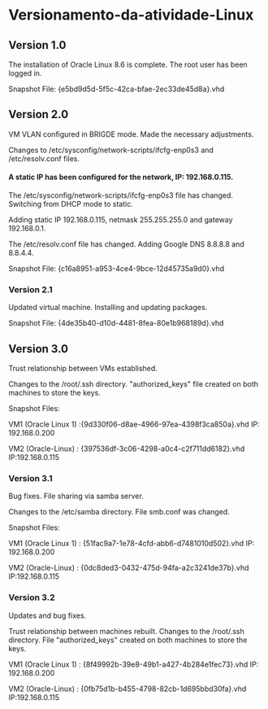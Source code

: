# Versionamento-da-atividade-Linux

## Version 1.0

The installation of Oracle Linux 8.6 is complete. The root user has been logged in.

Snapshot File: {e5bd9d5d-5f5c-42ca-bfae-2ec33de45d8a}.vhd

## Version 2.0

VM VLAN configured in BRIGDE mode. Made the necessary adjustments. 

Changes to /etc/sysconfig/network-scripts/ifcfg-enp0s3 and /etc/resolv.conf files.

#### A static IP has been configured for the network, IP: 192.168.0.115. 

The /etc/sysconfig/network-scripts/ifcfg-enp0s3 file has changed. Switching from DHCP mode to static. 

Adding static IP 192.168.0.115, netmask 255.255.255.0 and gateway 192.168.0.1.

The /etc/resolv.conf file has changed. Adding Google DNS 8.8.8.8 and 8.8.4.4.

Snapshot File: {c16a8951-a953-4ce4-9bce-12d45735a9d0}.vhd

### Version 2.1

Updated virtual machine. Installing and updating packages.

Snapshot File: {4de35b40-d10d-4481-8fea-80e1b968189d}.vhd

## Version 3.0

Trust relationship between VMs established.

Changes to the /root/.ssh directory. "authorized_keys" file created on both machines to store the keys.

Snapshot Files: 

VM1 (Oracle Linux 1) :{9d330f06-d8ae-4966-97ea-4398f3ca850a}.vhd  IP: 192.168.0.200

VM2 (Oracle-Linux) : {397536df-3c06-4298-a0c4-c2f711dd6182}.vhd   IP:192.168.0.115

### Version 3.1

Bug fixes. File sharing via samba server.

Changes to the /etc/samba directory. File smb.conf was changed.

Snapshot Files:

VM1 (Oracle Linux 1) : {51fac9a7-1e78-4cfd-abb6-d7481010d502}.vhd    IP: 192.168.0.200

VM2 (Oracle-Linux) : {0dc8ded3-0432-475d-94fa-a2c3241de37b}.vhd   IP:192.168.0.115

### Version 3.2

Updates and bug fixes.

Trust relationship between machines rebuilt.
Changes to the /root/.ssh directory. File "authorized_keys" created on both machines to store the keys.

VM1 (Oracle Linux 1) : {8f49992b-39e8-49b1-a427-4b284e1fec73}.vhd    IP: 192.168.0.200

VM2 (Oracle-Linux) : {0fb75d1b-b455-4798-82cb-1d695bbd30fa}.vhd      IP:192.168.0.115
